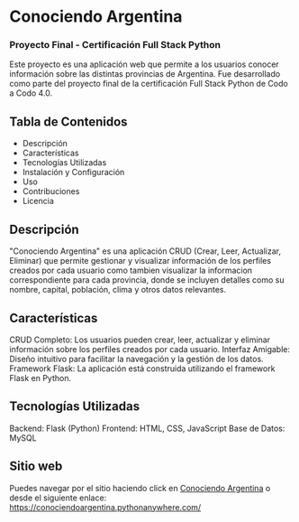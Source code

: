 # Conociendo Argentina
### Proyecto Final - Certificación Full Stack Python

Este proyecto es una aplicación web que permite a los usuarios conocer información sobre las distintas provincias de Argentina. Fue desarrollado como parte del proyecto final de la certificación Full Stack Python de Codo a Codo 4.0.

## Tabla de Contenidos
* Descripción
* Características
* Tecnologías Utilizadas
* Instalación y Configuración
* Uso
* Contribuciones
* Licencia

## Descripción
"Conociendo Argentina" es una aplicación CRUD (Crear, Leer, Actualizar, Eliminar) que permite gestionar y visualizar información de los perfiles creados por cada usuario como tambien visualizar la informacion correspondiente para cada provincia, donde se incluyen detalles como su nombre, capital, población, clima y otros datos relevantes.

## Características
CRUD Completo: Los usuarios pueden crear, leer, actualizar y eliminar información sobre los perfiles creados por cada usuario.
Interfaz Amigable: Diseño intuitivo para facilitar la navegación y la gestión de los datos.
Framework Flask: La aplicación está construida utilizando el framework Flask en Python.

## Tecnologías Utilizadas
Backend: Flask (Python)
Frontend: HTML, CSS, JavaScript
Base de Datos: MySQL

## Sitio web
Puedes navegar por el sitio haciendo click en [Conociendo Argentina](https://conociendoargentina.pythonanywhere.com/) o desde el siguiente enlace: https://conociendoargentina.pythonanywhere.com/
